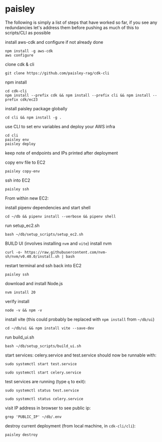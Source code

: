 # paisley

The following is simply a list of steps that have worked so far, if you see any redundancies let's address them before pushing as much of this to scripts/CLI as possible


install aws-cdk and configure if not already done
```
npm install -g aws-cdk
aws configure
```

clone cdk & cli
```
git clone https://github.com/paisley-rag/cdk-cli
```


npm install
```
cd cdk-cli
npm install --prefix cdk && npm install --prefix cli && npm install --prefix cdk/ec23
```

install paisley package globally
```
cd cli && npm install -g .
```


use CLI to set env variables and deploy your AWS infra
```
cd cli
paisley env
paisley deploy
```
keep note of endpoints and IPs printed after deployment

copy env file to EC2
```
paisley copy-env
```

ssh into EC2
```
paisley ssh
```


From within new EC2:

install pipenv dependencies and start shell
```
cd ~/db && pipenv install --verbose && pipenv shell 
```

run setup_ec2.sh
```
bash ~/db/setup_scripts/setup_ec2.sh
```


BUILD UI (involves installing `nvm` and `vite`)
install nvm
```
curl -o- https://raw.githubusercontent.com/nvm-sh/nvm/v0.40.0/install.sh | bash
```

restart terminal and ssh back into EC2
```
paisley ssh
```

download and install Node.js
```
nvm install 20
```

verify install
```
node -v && npm -v
```

install vite (this could probably be replaced with `npm install` from `~/db/ui`)
```
cd ~/db/ui && npm install vite --save-dev
```

run build_ui.sh
```
bash ~/db/setup_scripts/build_ui.sh
```

start services:
celery.service and test.service should now be runnable with:
```
sudo systemctl start test.service
```
```
sudo systemctl start celery.service
```

test services are running (type `q` to exit):
```
sudo systemctl status test.service
```
```
sudo systemctl status celery.service
```


visit IP address in browser
to see public ip:
```
grep 'PUBLIC_IP' ~/db/.env
```


destroy current deployment (from local machine, in `cdk-cli/cli`):
```
paisley destroy
```